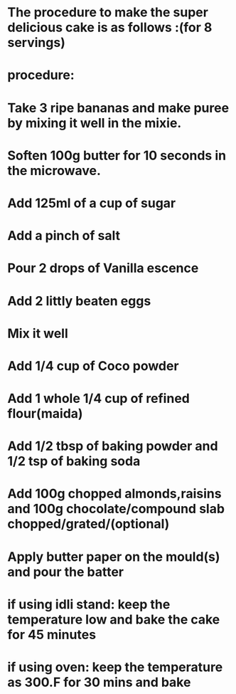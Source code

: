 # The procedure to make the super delicious cake is as follows :(for 8 servings)

# procedure:
# Take 3 ripe bananas and make puree by mixing it well in the mixie.

# Soften 100g butter for 10 seconds in the microwave.

# Add 125ml of a cup of sugar 

# Add a pinch of salt

# Pour 2 drops of Vanilla escence

# Add 2 littly beaten eggs 

# Mix it well

# Add 1/4 cup of Coco powder

# Add 1 whole 1/4 cup of refined flour(maida)

#  Add 1/2 tbsp of baking powder and 1/2 tsp of baking soda 

# Add 100g chopped almonds,raisins and 100g chocolate/compound slab chopped/grated/(optional)

# Apply butter paper on the mould(s) and pour the batter

# if using idli stand: keep the temperature low and bake the cake for 45 minutes
# if using oven: keep the temperature as 300.F for 30 mins and bake

